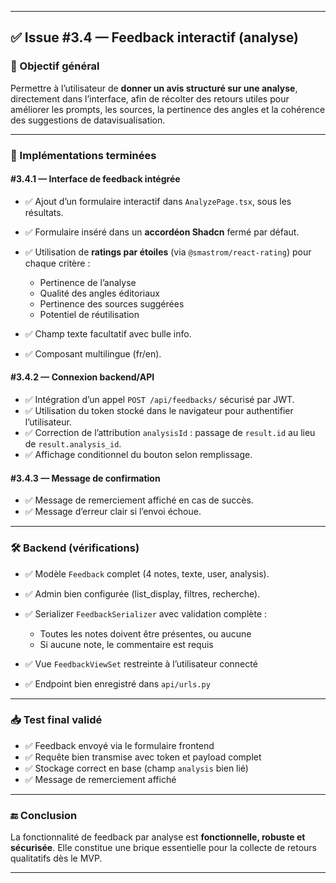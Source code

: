 

---

## ✅ Issue #3.4 — Feedback interactif (analyse)

### 🎯 Objectif général

Permettre à l’utilisateur de **donner un avis structuré sur une analyse**, directement dans l’interface, afin de récolter des retours utiles pour améliorer les prompts, les sources, la pertinence des angles et la cohérence des suggestions de datavisualisation.

---

### 📌 Implémentations terminées

#### #3.4.1 — Interface de feedback intégrée

* ✅ Ajout d’un formulaire interactif dans `AnalyzePage.tsx`, sous les résultats.
* ✅ Formulaire inséré dans un **accordéon Shadcn** fermé par défaut.
* ✅ Utilisation de **ratings par étoiles** (via `@smastrom/react-rating`) pour chaque critère :

  * Pertinence de l’analyse
  * Qualité des angles éditoriaux
  * Pertinence des sources suggérées
  * Potentiel de réutilisation
* ✅ Champ texte facultatif avec bulle info.
* ✅ Composant multilingue (fr/en).

#### #3.4.2 — Connexion backend/API

* ✅ Intégration d’un appel `POST /api/feedbacks/` sécurisé par JWT.
* ✅ Utilisation du token stocké dans le navigateur pour authentifier l’utilisateur.
* ✅ Correction de l’attribution `analysisId` : passage de `result.id` au lieu de `result.analysis_id`.
* ✅ Affichage conditionnel du bouton selon remplissage.

#### #3.4.3 — Message de confirmation

* ✅ Message de remerciement affiché en cas de succès.
* ✅ Message d’erreur clair si l’envoi échoue.

---

### 🛠️ Backend (vérifications)

* ✅ Modèle `Feedback` complet (4 notes, texte, user, analysis).
* ✅ Admin bien configurée (list\_display, filtres, recherche).
* ✅ Serializer `FeedbackSerializer` avec validation complète :

  * Toutes les notes doivent être présentes, ou aucune
  * Si aucune note, le commentaire est requis
* ✅ Vue `FeedbackViewSet` restreinte à l’utilisateur connecté
* ✅ Endpoint bien enregistré dans `api/urls.py`

---

### 📥 Test final validé

* ✅ Feedback envoyé via le formulaire frontend
* ✅ Requête bien transmise avec token et payload complet
* ✅ Stockage correct en base (champ `analysis` bien lié)
* ✅ Message de remerciement affiché

---

### 🔚 Conclusion

La fonctionnalité de feedback par analyse est **fonctionnelle, robuste et sécurisée**.
Elle constitue une brique essentielle pour la collecte de retours qualitatifs dès le MVP.

---

